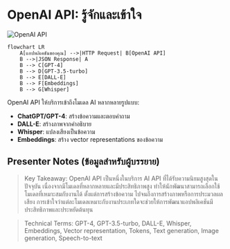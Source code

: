 # OpenAI API: รู้จักและเข้าใจ

![OpenAI API](https://www.google.com/search?q=OpenAI+API+diagram&tbm=isch)

```mermaid
flowchart LR
    A[แอปพลิเคชันของคุณ] -->|HTTP Request| B[OpenAI API]
    B -->|JSON Response| A
    B --> C[GPT-4]
    B --> D[GPT-3.5-turbo]
    B --> E[DALL-E]
    B --> F[Embeddings]
    B --> G[Whisper]
```

OpenAI API ให้บริการเข้าถึงโมเดล AI หลากหลายรูปแบบ:
- **ChatGPT/GPT-4**: สร้างข้อความและตอบคำถาม
- **DALL-E**: สร้างภาพจากคำอธิบาย
- **Whisper**: แปลงเสียงเป็นข้อความ
- **Embeddings**: สร้าง vector representations ของข้อความ

## Presenter Notes (ข้อมูลสำหรับผู้บรรยาย)

> Key Takeaway: OpenAI API เป็นหนึ่งในบริการ AI API ที่ได้รับความนิยมสูงสุดในปัจจุบัน เนื่องจากมีโมเดลที่หลากหลายและมีประสิทธิภาพสูง ทำให้นักพัฒนาสามารถเลือกใช้โมเดลที่เหมาะสมกับงานได้ ตั้งแต่การสร้างข้อความ ไปจนถึงการสร้างภาพหรือการประมวลผลเสียง การเข้าใจว่าแต่ละโมเดลเหมาะกับงานประเภทใดจะช่วยให้การพัฒนาแอปพลิเคชันมีประสิทธิภาพและประหยัดต้นทุน

> Technical Terms: GPT-4, GPT-3.5-turbo, DALL-E, Whisper, Embeddings, Vector representation, Tokens, Text generation, Image generation, Speech-to-text
